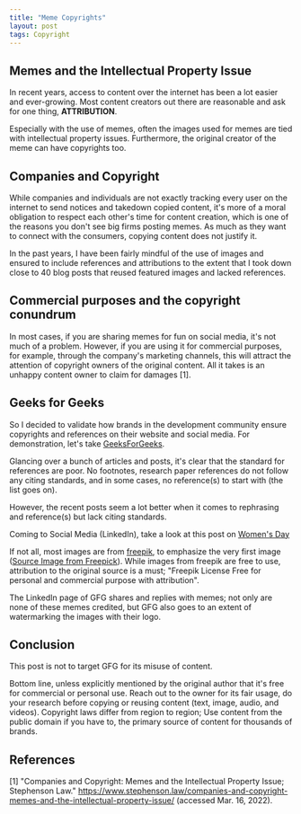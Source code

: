 ```yaml
---
title: "Meme Copyrights"
layout: post
tags: Copyright
---
```


## Memes and the Intellectual Property Issue

In recent years, access to content over the internet has been a lot easier and ever-growing. Most content creators out there are reasonable and ask for one thing, **ATTRIBUTION**.

Especially with the use of memes, often the images used for memes are tied with intellectual property issues. Furthermore, the original creator of the meme can have copyrights too.

## Companies and Copyright

While companies and individuals are not exactly tracking every user on the internet to send notices and takedown copied content, it's more of a moral obligation to respect each other's time for content creation, which is one of the reasons you don't see big firms posting memes. As much as they want to connect with the consumers, copying content does not justify it.

In the past years, I have been fairly mindful of the use of images and ensured to include references and attributions to the extent that I took down close to 40 blog posts that reused featured images and lacked references.

## Commercial purposes and the copyright conundrum

In most cases, if you are sharing memes for fun on social media, it's not much of a problem. However, if you are using it for commercial purposes, for example, through the company's marketing channels, this will attract the attention of copyright owners of the original content. All it takes is an unhappy content owner to claim for damages [1].

## Geeks for Geeks

So I decided to validate how brands in the development community ensure copyrights and references on their website and social media.
For demonstration, let's take [GeeksForGeeks](https://www.geeksforgeeks.org/).

Glancing over a bunch of articles and posts, it's clear that the standard for references are poor. No footnotes, research paper references do not follow any citing standards, and in some cases, no reference(s) to start with (the list goes on).

However, the recent posts seem a lot better when it comes to rephrasing and reference(s) but lack citing standards.

Coming to Social Media (LinkedIn), take a look at this post on [Women's Day](https://www.linkedin.com/posts/geeksforgeeks_saluting-the-real-superheroes-activity-6906925551639232512-9Ajf)

If not all, most images are from [freepik](https://www.freepik.com/), to emphasize the very first image ([Source Image from Freepick](https://www.freepik.com/free-vector/feminist-composition-with-grunge-fist_3281844.htm)). While images from freepik are free to use, attribution to the original source is a must; "Freepik License Free for personal and commercial purpose with attribution".

The LinkedIn page of GFG shares and replies with memes; not only are none of these memes credited, but GFG also goes to an extent of watermarking the images with their logo.

## Conclusion

This post is not to target GFG for its misuse of content. 

Bottom line, unless explicitly mentioned by the original author that it's free for commercial or personal use. Reach out to the owner for its fair usage, do your research before copying or reusing content (text, image, audio, and videos). Copyright laws differ from region to region; Use content from the public domain if you have to, the primary source of content for thousands of brands.

## References

[1] "Companies and Copyright: Memes and the Intellectual Property Issue; Stephenson Law." https://www.stephenson.law/companies-and-copyright-memes-and-the-intellectual-property-issue/ (accessed Mar. 16, 2022).
